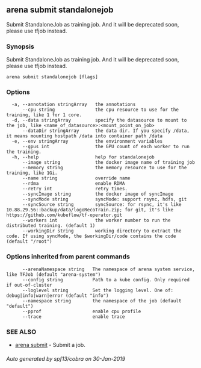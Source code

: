 ## arena submit standalonejob

Submit StandaloneJob as training job. And it will be deprecated soon, please use tfjob instead.

### Synopsis

Submit StandaloneJob as training job. And it will be deprecated soon, please use tfjob instead.

```
arena submit standalonejob [flags]
```

### Options

```
  -a, --annotation stringArray   the annotations
      --cpu string               the cpu resource to use for the training, like 1 for 1 core.
  -d, --data stringArray         specify the datasource to mount to the job, like <name_of_datasource>:<mount_point_on_job>
      --dataDir stringArray      the data dir. If you specify /data, it means mounting hostpath /data into container path /data
  -e, --env stringArray          the environment variables
      --gpus int                 the GPU count of each worker to run the training.
  -h, --help                     help for standalonejob
      --image string             the docker image name of training job
      --memory string            the memory resource to use for the training, like 1Gi.
      --name string              override name
      --rdma                     enable RDMA
      --retry int                retry times.
      --syncImage string         the docker image of syncImage
      --syncMode string          syncMode: support rsync, hdfs, git
      --syncSource string        syncSource: for rsync, it's like 10.88.29.56::backup/data/logoRecoTrain.zip; for git, it's like https://github.com/kubeflow/tf-operator.git
      --workers int              the worker number to run the distributed training. (default 1)
      --workingDir string        working directory to extract the code. If using syncMode, the $workingDir/code contains the code (default "/root")
```

### Options inherited from parent commands

```
      --arenaNamespace string   The namespace of arena system service, like TFJob (default "arena-system")
      --config string           Path to a kube config. Only required if out-of-cluster
      --loglevel string         Set the logging level. One of: debug|info|warn|error (default "info")
      --namespace string        the namespace of the job (default "default")
      --pprof                   enable cpu profile
      --trace                   enable trace
```

### SEE ALSO

* [arena submit](arena_submit.md)	 - Submit a job.

###### Auto generated by spf13/cobra on 30-Jan-2019
